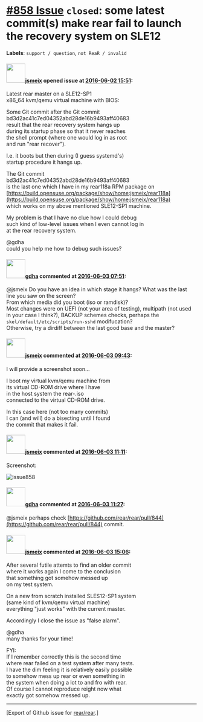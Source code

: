 [\#858 Issue](https://github.com/rear/rear/issues/858) `closed`: some latest commit(s) make rear fail to launch the recovery system on SLE12
============================================================================================================================================

**Labels**: `support / question`, `not ReaR / invalid`

#### <img src="https://avatars.githubusercontent.com/u/1788608?u=925fc54e2ce01551392622446ece427f51e2f0ce&v=4" width="50">[jsmeix](https://github.com/jsmeix) opened issue at [2016-06-02 15:51](https://github.com/rear/rear/issues/858):

Latest rear master on a SLE12-SP1  
x86\_64 kvm/qemu virtual machine with BIOS:

Some Git commit after the Git commit  
bd3d2ac41c7ed04352abd28de16b9493aff40683  
result that the rear recovery system hangs up  
during its startup phase so that it never reaches  
the shell prompt (where one would log in as root  
and run "rear recover").

I.e. it boots but then during (I guess systemd's)  
startup procedure it hangs up.

The Git commit  
bd3d2ac41c7ed04352abd28de16b9493aff40683  
is the last one which I have in my rear118a RPM package on  
[https://build.opensuse.org/package/show/home:jsmeix/rear118a](https://build.opensuse.org/package/show/home:jsmeix/rear118a)  
which works on my above mentioned SLE12-SP1 machine.

My problem is that I have no clue how I could debug  
such kind of low-level issues when I even cannot log in  
at the rear recovery system.

@gdha  
could you help me how to debug such issues?

#### <img src="https://avatars.githubusercontent.com/u/888633?u=cdaeb31efcc0048d3619651aa18dd4b76e636b21&v=4" width="50">[gdha](https://github.com/gdha) commented at [2016-06-03 07:51](https://github.com/rear/rear/issues/858#issuecomment-223514089):

@jsmeix Do you have an idea in which stage it hangs? What was the last
line you saw on the screen?  
From which media did you boot (iso or ramdisk)?  
Most changes were on UEFI (not your area of testing), multipath (not
used in your case I think?), BACKUP schemes checks, perhaps the
`skel/default/etc/scripts/run-sshd` modifucation?  
Otherwise, try a dirdiff between the last good base and the master?

#### <img src="https://avatars.githubusercontent.com/u/1788608?u=925fc54e2ce01551392622446ece427f51e2f0ce&v=4" width="50">[jsmeix](https://github.com/jsmeix) commented at [2016-06-03 09:43](https://github.com/rear/rear/issues/858#issuecomment-223536755):

I will provide a screenshot soon...

I boot my virtual kvm/qemu machine from  
its virtual CD-ROM drive where I have  
in the host system the rear-<hostnam>.iso  
connected to the virtual CD-ROM drive.

In this case here (not too many commits)  
I can (and will) do a bisecting until I found  
the commit that makes it fail.

#### <img src="https://avatars.githubusercontent.com/u/1788608?u=925fc54e2ce01551392622446ece427f51e2f0ce&v=4" width="50">[jsmeix](https://github.com/jsmeix) commented at [2016-06-03 11:11](https://github.com/rear/rear/issues/858#issuecomment-223552708):

Screenshot:

![issue858](https://cloud.githubusercontent.com/assets/1788608/15777025/8c0a0c6a-298c-11e6-87f0-82c7b1a964f0.png)

#### <img src="https://avatars.githubusercontent.com/u/888633?u=cdaeb31efcc0048d3619651aa18dd4b76e636b21&v=4" width="50">[gdha](https://github.com/gdha) commented at [2016-06-03 11:27](https://github.com/rear/rear/issues/858#issuecomment-223555408):

@jsmeix perhaps check
[https://github.com/rear/rear/pull/844](https://github.com/rear/rear/pull/844)
commit.

#### <img src="https://avatars.githubusercontent.com/u/1788608?u=925fc54e2ce01551392622446ece427f51e2f0ce&v=4" width="50">[jsmeix](https://github.com/jsmeix) commented at [2016-06-03 15:06](https://github.com/rear/rear/issues/858#issuecomment-223604837):

After several futile attemts to find an older commit  
where it works again I come to the conclusion  
that something got somehow messed up  
on my test system.

On a new from scratch installed SLES12-SP1 system  
(same kind of kvm/qemu virtual machine)  
everything "just works" with the current master.

Accordingly I close the issue as "false alarm".

@gdha  
many thanks for your time!

FYI:  
If I remember correctly this is the second time  
where rear failed on a test system after many tests.  
I have the dim feeling it is relatively easily possible  
to somehow mess up rear or even something in  
the system when doing a lot to and fro with rear.  
Of course I cannot reproduce reight now what  
exactly got somehow messed up.

------------------------------------------------------------------------

\[Export of Github issue for
[rear/rear](https://github.com/rear/rear).\]

